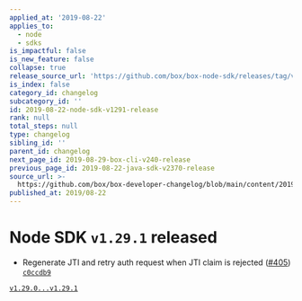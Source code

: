 ```yaml
---
applied_at: '2019-08-22'
applies_to:
  - node
  - sdks
is_impactful: false
is_new_feature: false
collapse: true
release_source_url: 'https://github.com/box/box-node-sdk/releases/tag/v1.29.1'
is_index: false
category_id: changelog
subcategory_id: ''
id: 2019-08-22-node-sdk-v1291-release
rank: null
total_steps: null
type: changelog
sibling_id: ''
parent_id: changelog
next_page_id: 2019-08-29-box-cli-v240-release
previous_page_id: 2019-08-22-java-sdk-v2370-release
source_url: >-
  https://github.com/box/box-developer-changelog/blob/main/content/2019/08-22-node-sdk-v1291-release.md
published_at: 2019/08-22
---
```

# Node SDK `v1.29.1` released

- Regenerate JTI and retry auth request when JTI claim is rejected ([#405](https://github.com/box/box-node-sdk/pull/405))  [`c0ccdb9`](https://github.com/box/box-node-sdk/commit/c0ccdb9)

[`v1.29.0...v1.29.1`](https://github.com/box/box-node-sdk/compare/`v1.29.0...v1.29.1`)